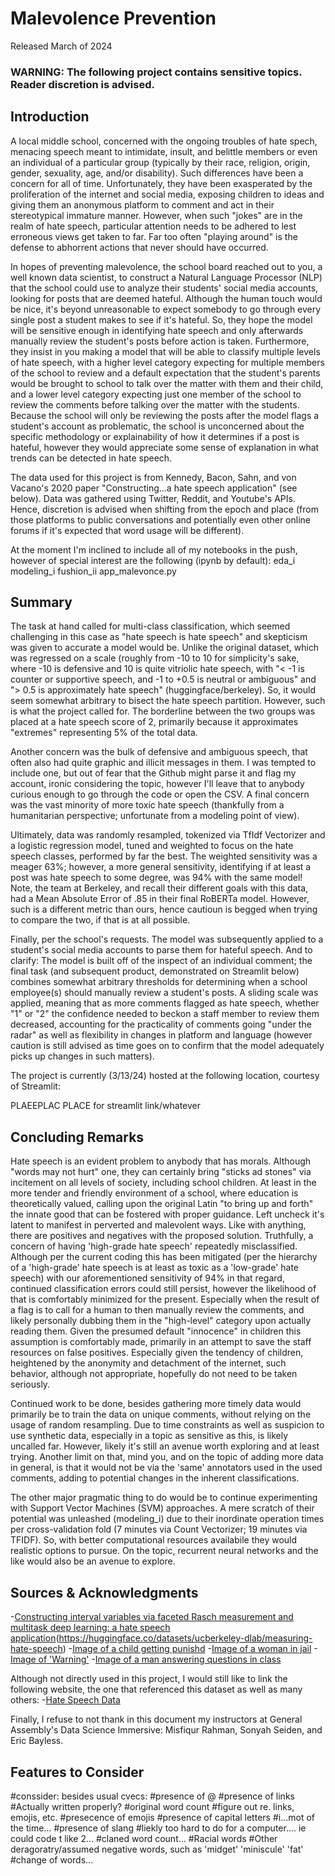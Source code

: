 # Malevolence Prevention
Released March of 2024

### WARNING: The following project contains sensitive topics. Reader discretion is advised.

## Introduction

A local middle school, concerned with the ongoing troubles of hate spech, menacing speech meant to intimidate, insult, and belittle members or even an individual of a particular group (typically by their race, religion, origin, gender, sexuality, age, and/or disability). Such differences have been a concern for all of time. Unfortunately, they have been exasperated by the proliferation of the internet and social media, exposing children to ideas and giving them an anonymous platform to comment and act in their stereotypical immature manner. However, when such "jokes" are in the realm of hate speech, particular attention needs to be adhered to lest erroneous views get taken to far. Far too often "playing around" is the defense to abhorrent actions that never should have occurred.

In hopes of preventing malevolence, the school board reached out to you, a well known data scientist, to construct a Natural Language Processor (NLP) that the school could use to analyze their students' social media accounts, looking for posts that are deemed hateful. Although the human touch would be nice, it's beyond unreasonable to expect somebody to go through every single post a student makes to see if it's hateful. So, they hope the model will be sensitive enough in identifying hate speech and only afterwards manually review the student's posts before action is taken. Furthermore, they insist in you making a model that will be able to classify multiple levels of hate speech, with a higher level category expecting for multiple members of the school to review and a default expectation that the student's parents would be brought to school to talk over the matter with them and their child, and a lower level category expecting just one member of the school to review the comments before talking over the matter with the students. Because the school will only be reviewing the posts after the model flags a student's account as problematic, the school is unconcerned about the specific methodology or explainability of how it determines if a post is hateful, however they would appreciate some sense of explanation in what trends can be detected in hate speech.

The data used for this project is from Kennedy, Bacon, Sahn, and von Vacano's 2020 paper "Constructing...a hate speech application" (see below). Data was gathered using Twitter, Reddit, and Youtube's APIs. Hence, discretion is advised when shifting from the epoch and place (from those platforms to public conversations and potentially even other online forums if it's expected that word usage will be different).

At the moment I'm inclined to include all of my notebooks in the push, however of special interest are the following (ipynb by default):
eda_i
modeling_i
fushion_ii
app_malevonce.py

## Summary

The task at hand called for multi-class classification, which seemed challenging in this case as "hate speech is hate speech" and skepticism was given to accurate a model would be. Unlike the original dataset, which was regressed on a scale (roughly from -10 to 10 for simplicity's sake, where -10 is defensive and 10 is quite vitriolic hate speech, with "< -1 is counter or supportive speech, and -1 to +0.5 is neutral or ambiguous" and "> 0.5 is approximately hate speech" (huggingface/berkeley). So, it would seem somewhat arbitrary to bisect the hate speech partition. However, such is what the project called for. The borderline between the two groups was placed at a hate speech score of 2, primarily because it approximates "extremes" representing 5% of the total data.

Another concern was the bulk of defensive and ambiguous speech, that often also had quite graphic and illicit messages in them. I was tempted to include one, but out of fear that the Github might parse it and flag my account, ironic considering the topic, however I'll leave that to anybody curious enough to go through the code or open the CSV. A final concern was the vast minority of more toxic hate speech (thankfully from a humanitarian perspective; unfortunate from a modeling point of view).

Ultimately, data was randomly resampled, tokenized via TfIdf Vectorizer and a logistic regression model, tuned and weighted to focus on the hate speech classes, performed by far the best. The weighted sensitivity was a meager 63%; however, a more general sensitivity, identifying if at least a post was hate speech to some degree, was 94% with the same model! Note, the team at Berkeley, and recall their different goals with this data, had a Mean Absolute Error of .85 in their final RoBERTa model. However, such is a different metric than ours, hence cautioun is begged when trying to compare the two, if that is at all possible.

Finally, per the school's requests. The model was subsequently applied to a student's social media accounts to parse them for hateful speech. And to clarify: The model is built off of the inspect of an individual comment; the final task (and subsequent product, demonstrated on Streamlit below) combines somewhat arbitrary thresholds for determining when a school employee(s) should manually review a student's posts. A sliding scale was applied, meaning that as more comments flagged as hate speech, whether "1" or "2" the confidence needed to beckon a staff member to review them decreased, accounting for the practicality of comments going "under the radar" as well as flexibility in changes in platform and language (however caution is still advised as time goes on to confirm that the model adequately picks up changes in such matters).

The project is currently (3/13/24) hosted at the following location, courtesy of Streamlit:

PLAEEPLAC PLACE for streamlit link/whatever

## Concluding Remarks

Hate speech is an evident problem to anybody that has morals. Although "words may not hurt" one, they can certainly bring "sticks ad stones" via incitement on all levels of society, including school children. At least in the more tender and friendly environment of a school, where education is theoretically valued, calling upon the original Latin "to bring up and forth" the innate good that can be fostered with proper guidance. Left uncheck it's latent to manifest in perverted and malevolent ways. Like with anything, there are positives and negatives with the proposed solution. Truthfully, a concern of having 'high-grade hate speech' repeatedly misclassified. Although per the current coding this has been mitigated (per the hierarchy of a 'high-grade' hate speech is at least as toxic as a 'low-grade' hate speech) with our aforementioned sensitivity of 94% in that regard, continued classification errors could still persist, however the likelihood of that is comfortably minimized for the present. Especially when the result of a flag is to call for a human to then manually review the comments, and likely personally dubbing them in the "high-level" category upon actually reading them. Given the presumed default "innocence" in children this assumption is comfortably made, primarily in an attempt to save the staff resources on false positives. Especially given the tendency of children, heightened by the anonymity and detachment of the internet, such behavior, although not appropriate, hopefully do not need to be taken seriously.

Continued work to be done, besides gathering more timely data would primarily be to train the data on unique comments, without relying on the usage of random resampling. Due to time constraints as well as suspicion to use synthetic data, especially in a topic as sensitive as this, is likely uncalled far. However, likely it's still an avenue worth exploring and at least trying. Another limit on that, mind you, and on the topic of adding more data in general, is that it would not be via the 'same' annotators used in the used comments, adding to potential changes in the inherent classifications.

The other major pragmatic thing to do would be to continue experimenting with Support Vector Machines (SVM) approaches. A mere scratch of their potential was unleashed (modeling_i) due to their inordinate operation times per cross-validation fold (7 minutes via Count Vectorizer; 19 minutes via TFIDF). So, with better computational resources availabile they would realistic options to pursue. On the topic, recurrent neural networks and the like would also be an avenue to explore.

## Sources & Acknowledgments

-[Constructing interval variables via faceted Rasch measurement and multitask deep learning: a hate speech application](https://arxiv.org/abs/2009.10277)(https://huggingface.co/datasets/ucberkeley-dlab/measuring-hate-speech)
-[Image of a child getting punishd](https://medium.com/@sonali.srijan.13/mommy-the-teacher-hit-me-my-experiences-with-corporal-punishment-a41f7b1ce101)
-[Image of a woman in jail](https://www.thecut.com/2016/08/incarcerated-women-held-in-jail.html)
-[Image of 'Warning'](https://www.google.com/url?sa=i&url=https%3A%2F%2Fstock.adobe.com%2Fimages%2Fwarning-viewer-discretion-is-advised-text-sign-video-photo-content-post-black-background%2F426406049&psig=AOvVaw00KDgMSKPuQdJYZn7CkCCT&ust=1710350311121000&source=images&cd=vfe&opi=89978449&ved=0CBMQjRxqFwoTCMDYiced74QDFQAAAAAdAAAAABAE)
-[Image of a man answering questions in class](https://st2.depositphotos.com/1037987/10994/i/950/depositphotos_109949170-stock-photo-kids-raising-hands-to-answer.jpg)

Although not directly used in this project, I would still like to link the following website, the one that referenced this dataset as well as many others:
-[Hate Speech Data](https://hatespeechdata.com/)

Finally, I refuse to not thank in this document my instructors at General Assembly's Data Science Immersive: Misfiqur Rahman, Sonyah Seiden, and Eric Bayless.


## Features to Consider

#conssider: besides usual cvecs:
#presence of @
#presence of links
#Actually written properly?
#original word count
    #figure out re. links, emojis, etc.
#presecence of emojis
#presence of capital letters
    #i...mot of the time...
#presence of slang
    #liekly too hard to do for a computer.... ie could code t like 2...
#claned word count...
#Racial words
#Other deragoratry/assumed negative words, such as 'midget' 'miniscule' 'fat'
#change of words...
